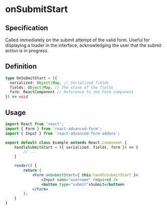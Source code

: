 # onSubmitStart

## Specification

Called immediately on the submit attempt of the valid form. Useful for displaying a loader in the interface, acknowledging the user that the submit action is in progress.

## Definition

```typescript
type OnSubmitStart = ({
  serialized: Object|Map, // Serialized fields
  fields: Object|Map, // The state of the fields
  form: ReactComponent // Reference to the Form component
}) => void
```

## Usage

```jsx
import React from 'react';
import { Form } from 'react-advanced-form';
import { Input } from 'react-advanced-form-addons';

export default class Example extends React.Component {
    handleSubmitStart = ({ serialized, fields, form }) => {
        // ...
    }

    render() {
        return (
            <Form onSubmitStart={ this.handleSubmitStart }>
                <Input name="username" required />
                <button type="submit">Submit</button>
            </Form>
        );
    }
}
```

